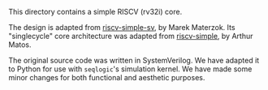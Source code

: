 This directory contains a simple RISCV (rv32i) core.

The design is adapted from [riscv-simple-sv](https://github.com/tilk/riscv-simple-sv),
by Marek Materzok.
Its "singlecycle" core architecture was adapted from
[riscv-simple](https://github.com/arthurbeggs/riscv-simple),
by Arthur Matos.

The original source code was written in SystemVerilog.
We have adapted it to Python for use with `seqlogic`'s simulation kernel.
We have made some minor changes for both functional and aesthetic purposes.
